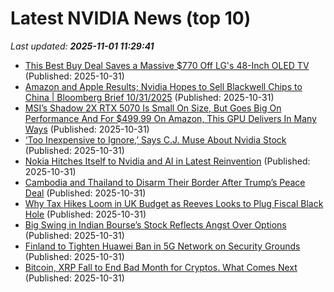 # Latest NVIDIA News (top 10)
_Last updated: **2025-11-01 11:29:41**_

- [This Best Buy Deal Saves a Massive $770 Off LG's 48-Inch OLED TV](https://www.cnet.com/deals/this-best-buy-deal-saves-a-massive-770-off-lgs-48-inch-oled-tv/) (Published: 2025-10-31)
- [Amazon and Apple Results; Nvidia Hopes to Sell Blackwell Chips to China | Bloomberg Brief 10/31/2025](https://biztoc.com/x/d4729f34274ae590) (Published: 2025-10-31)
- [MSI’s Shadow 2X RTX 5070 Is Small On Size, But Goes Big On Performance And For $499.99 On Amazon, This GPU Delivers In Many Ways](https://wccftech.com/grab-msi-shadow-2x-rtx-5070-graphics-card-on-amazon-for-499-99/) (Published: 2025-10-31)
- [‘Too Inexpensive to Ignore,’ Says C.J. Muse About Nvidia Stock](https://biztoc.com/x/c1f82788c5cf0347) (Published: 2025-10-31)
- [Nokia Hitches Itself to Nvidia and AI in Latest Reinvention](https://biztoc.com/x/2fda3427491bfdfc) (Published: 2025-10-31)
- [Cambodia and Thailand to Disarm Their Border After Trump’s Peace Deal](https://biztoc.com/x/60f5d59265c9301c) (Published: 2025-10-31)
- [Why Tax Hikes Loom in UK Budget as Reeves Looks to Plug Fiscal Black Hole](https://biztoc.com/x/a88bcb881c9cea0c) (Published: 2025-10-31)
- [Big Swing in Indian Bourse’s Stock Reflects Angst Over Options](https://biztoc.com/x/9a351f391dab4af3) (Published: 2025-10-31)
- [Finland to Tighten Huawei Ban in 5G Network on Security Grounds](https://biztoc.com/x/732658c2717b2dce) (Published: 2025-10-31)
- [Bitcoin, XRP Fall to End Bad Month for Cryptos. What Comes Next](https://biztoc.com/x/dd7eac7700510f29) (Published: 2025-10-31)
